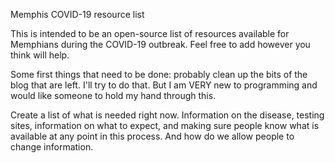 Memphis COVID-19 resource list

This is intended to be an open-source list of resources available for Memphians during the COVID-19 outbreak. Feel free to add however you think will help.

Some first things that need to be done:
probably clean up the bits of the blog that are left. I'll try to do that. But I am VERY new to programming and would like someone to hold my hand through this.

Create a list of what is needed right now. Information on the disease, testing sites, information on what to expect, and making sure people know what is available at any point in this process. And how do we allow people to change information. 
